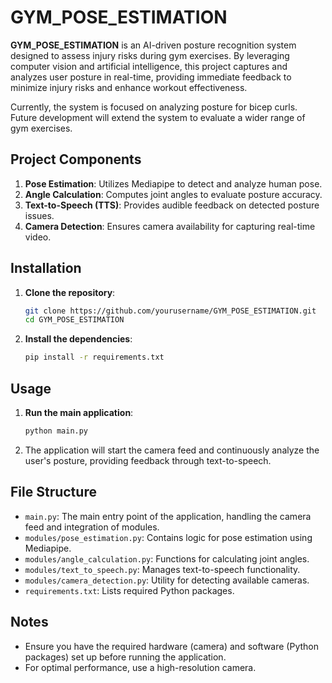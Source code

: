 
# GYM_POSE_ESTIMATION

**GYM_POSE_ESTIMATION** is an AI-driven posture recognition system designed to assess injury risks during gym exercises. By leveraging computer vision and artificial intelligence, this project captures and analyzes user posture in real-time, providing immediate feedback to minimize injury risks and enhance workout effectiveness. 

Currently, the system is focused on analyzing posture for bicep curls. Future development will extend the system to evaluate a wider range of gym exercises.

## Project Components

1. **Pose Estimation**: Utilizes Mediapipe to detect and analyze human pose.
2. **Angle Calculation**: Computes joint angles to evaluate posture accuracy.
3. **Text-to-Speech (TTS)**: Provides audible feedback on detected posture issues.
4. **Camera Detection**: Ensures camera availability for capturing real-time video.

## Installation

1. **Clone the repository**:
    ```bash
    git clone https://github.com/yourusername/GYM_POSE_ESTIMATION.git
    cd GYM_POSE_ESTIMATION
    ```

2. **Install the dependencies**:
    ```bash
    pip install -r requirements.txt
    ```

## Usage

1. **Run the main application**:
    ```bash
    python main.py
    ```

2. The application will start the camera feed and continuously analyze the user's posture, providing feedback through text-to-speech.

## File Structure

- `main.py`: The main entry point of the application, handling the camera feed and integration of modules.
- `modules/pose_estimation.py`: Contains logic for pose estimation using Mediapipe.
- `modules/angle_calculation.py`: Functions for calculating joint angles.
- `modules/text_to_speech.py`: Manages text-to-speech functionality.
- `modules/camera_detection.py`: Utility for detecting available cameras.
- `requirements.txt`: Lists required Python packages.

## Notes

- Ensure you have the required hardware (camera) and software (Python packages) set up before running the application.
- For optimal performance, use a high-resolution camera.
